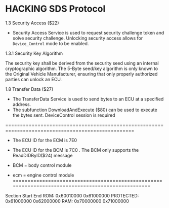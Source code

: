 # HACKING SDS Protocol


1.3 Security Access ($22)

- Security Access Service is used to request security challenge token and solve security
challenge. Unlocking security access allows for `Device_Control` mode to be enabled.

1.3.1 Security Key Algorithm

The security key shall be derived from the security seed using an internal cryptographic algorithm. 
The 5-Byte seed/key algorithm is only known to the Original Vehicle Manufacturer, ensuring that only 
properly authorized parties can unlock an ECU.

1.8 Transfer Data ($27)

- The TransferData Service is used to send bytes to an ECU at a specified address. 
- The subfunction DownloadAndExecute ($80) can be used to execute the bytes sent. DeviceControl session is required

==================================================================================================

- The ECU ID for the ECM is 7E0
- The ECU ID for the BCM is 7C0 . The BCM only supports the ReadDIDByID($24) message 

- BCM = body control module
- ecm = engine control module
==================================================================================================

Section      Start       End
ROM:       0x60010000 0x61000000
PROTECTED: 0x61000000 0x62000000
RAM:       0x70000000 0x71000000
